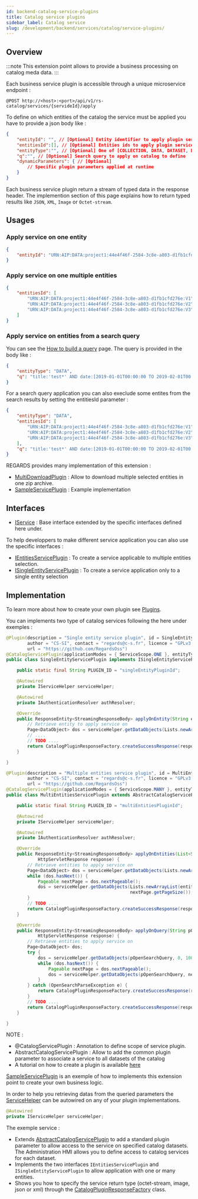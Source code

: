 ```yaml
---
id: backend-catalog-service-plugins
title: Catalog service plugins
sidebar_label: Catalog service
slug: /development/backend/services/catalog/service-plugins/
---
```


## Overview

:::note
This extension point allows to provide a business processing on catalog meda data. 
:::

Each business service plugin is accessible through a unique microservice endpoint :

```
@POST http://<host>:<port>/api/v1/rs-catalog/services/{servideId}/apply
```

To define on which entities of the catalog the service must be applied you have to provide a json body like :
```json
{
    "entityId": "", // [Optional] Entity identifier to apply plugin service on one uniq entity
    "entitiesId":[], // [Optional] Entities ids to apply plugin service on multiple entities
    "entityType":"", // [Optional] One of [COLLECTION, DATA, DATASET, DOCUMENT] Combined with the search query 'q' parameter. Entities type to apply plugin service on. 
    "q":"", // [Optional] Search query to apply on catalog to define
    "dynamicParameters": { // [Optional]
        // Specific plugin parameters applied at runtime
    }
}
```

Each business service plugin return a stream of typed data in the response header. The implemention section of this page explains how to return typed results like `JSON`, `XML`, `Image` or `Octet-stream`.

## Usages

### Apply service on one entity
 ```json
 {
     "entityId": "URN:AIP:DATA:project1:44e4f46f-2584-3c8e-a803-d1fb1cfd276e:V1"
 }
 ```

### Apply service on one multiple entities
 ```json
 {
     "entitiesId": [
         "URN:AIP:DATA:project1:44e4f46f-2584-3c8e-a803-d1fb1cfd276e:V1",
         "URN:AIP:DATA:project1:44e4f46f-2584-3c8e-a803-d1fb1cfd276e:V2",
         "URN:AIP:DATA:project1:44e4f46f-2584-3c8e-a803-d1fb1cfd276e:V3"
     ]
 }
 ```

### Apply service on entities from a search query

You can see the [How to build a query](../search-api/) page. The query is provided in the body like :

 ```json
 {
     "entityType": "DATA",
     "q": "title:'test*' AND date:[2019-01-01T00:00:00 TO 2019-02-01T00:00:00]",
 }
 ```
For a search query application you can also execlude some entites from the search results by setting the entitiesId parameter :
 ```json
 {
     "entityType": "DATA",
     "entitiesId": [
         "URN:AIP:DATA:project1:44e4f46f-2584-3c8e-a803-d1fb1cfd276e:V1",
         "URN:AIP:DATA:project1:44e4f46f-2584-3c8e-a803-d1fb1cfd276e:V2",
         "URN:AIP:DATA:project1:44e4f46f-2584-3c8e-a803-d1fb1cfd276e:V3"
     ],
     "q": "title:'test*' AND date:[2019-01-01T00:00:00 TO 2019-02-01T00:00:00]",
 }
 ```

 REGARDS provides many implementation of this extension :
 - [MultiDownloadPlugin](https://github.com/RegardsOss/regards-catalog/blob/master/catalog-services/catalog-services-plugin/src/main/java/fr/cnes/regards/modules/catalog/services/plugins/MultiDownloadPlugin.java) : Allow to download multiple selected entities in one zip archive.
 - [SampleServicePlugin](https://github.com/RegardsOss/regards-catalog/blob/master/catalog-services/catalog-services-plugin/src/main/java/fr/cnes/regards/modules/catalog/services/plugins/SampleServicePlugin.java) : Example implementation


## Interfaces

   - [IService](https://github.com/RegardsOss/regards-catalog/blob/master/catalog-services/catalog-services-domain/src/main/java/fr/cnes/regards/modules/catalog/services/domain/plugins/IService.java) : Base interface extended by the specific interfaces defined here under.

   To help developpers to make different service application you can also use the specific interfaces :
   - [IEntitiesServicePlugin](https://github.com/RegardsOss/regards-catalog/blob/master/catalog-services/catalog-services-domain/src/main/java/fr/cnes/regards/modules/catalog/services/domain/plugins/IEntitiesServicePlugin.java) : To create a service applicable to multiple entities selection.
   - [ISingleEntityServicePlugin](https://github.com/RegardsOss/regards-catalog/blob/master/catalog-services/catalog-services-domain/src/main/java/fr/cnes/regards/modules/catalog/services/domain/plugins/ISingleEntityServicePlugin.java) : To create a service application only to a single entity selection

## Implementation

To learn more about how to create your own plugin see [Plugins](../../../framework/modules/plugins/).

You can implements two type of catalog services following the here under exemples :  

```java
@Plugin(description = "Single entity service plugin", id = SingleEntityServicePlugin.PLUGIN_ID, version = "1.0.0",
        author = "CS-SI", contact = "regards@c-s.fr", licence = "GPLv3.0", owner = "CNES",
        url = "https://github.com/RegardsOss")
@CatalogServicePlugin(applicationModes = { ServiceScope.ONE }, entityTypes = { EntityType.DATA })
public class SingleEntityServicePlugin implements ISingleEntityServicePlugin {

    public static final String PLUGIN_ID = "singleEntityPluginId";

    @Autowired
    private IServiceHelper serviceHelper;

    @Autowired
    private IAuthenticationResolver authResolver;

    @Override
    public ResponseEntity<StreamingResponseBody> applyOnEntity(String entityId, HttpServletResponse response) {
        // Retrieve entity to apply service on
        Page<DataObject> dos = serviceHelper.getDataObjects(Lists.newArrayList(entityId), 0, 1);
        // ....
        // TODO ....
        return CatalogPluginResponseFactory.createSuccessResponse(response, CatalogPluginResponseType.JSON, result);
    }

}
```


```java
@Plugin(description = "Multiple entities service plugin", id = MultiEntitiesServicePlugin.PLUGIN_ID, version = "1.0.0",
        author = "CS-SI", contact = "regards@c-s.fr", licence = "GPLv3.0", owner = "CNES",
        url = "https://github.com/RegardsOss")
@CatalogServicePlugin(applicationModes = { ServiceScope.MANY }, entityTypes = { EntityType.DATA })
public class MultiEntitiesServicePlugin extends AbstractCatalogServicePlugin implements IEntitiesServicePlugin {

    public static final String PLUGIN_ID = "multiEntitiesPluginId";

    @Autowired
    private IServiceHelper serviceHelper;

    @Autowired
    private IAuthenticationResolver authResolver;

    @Override
    public ResponseEntity<StreamingResponseBody> applyOnEntities(List<String> entitiesId,
            HttpServletResponse response) {
        // Retrieve entities to apply service on
        Page<DataObject> dos = serviceHelper.getDataObjects(Lists.newArrayList(entitiesId), 0, 100);
        while (dos.hasNext()) {
            Pageable nextPage = dos.nextPageable();
            dos = serviceHelper.getDataObjects(Lists.newArrayList(entitiesId), nextPage.getPageNumber(),
                                               nextPage.getPageSize());
        }
        // TODO ....
        return CatalogPluginResponseFactory.createSuccessResponse(response, CatalogPluginResponseType.JSON, result);
    }

    @Override
    public ResponseEntity<StreamingResponseBody> applyOnQuery(String pOpenSearchQuery, EntityType pEntityType,
            HttpServletResponse response) {
        // Retrieve entities to apply service on
        Page<DataObject> dos;
        try {
            dos = serviceHelper.getDataObjects(pOpenSearchQuery, 0, 100);
            while (dos.hasNext()) {
                Pageable nextPage = dos.nextPageable();
                dos = serviceHelper.getDataObjects(pOpenSearchQuery, nextPage.getPageNumber(), nextPage.getPageSize());
            }
        } catch (OpenSearchParseException e) {
            return CatalogPluginResponseFactory.createSuccessResponse(response, CatalogPluginResponseType.JSON, "Error retrieving entities from catalog");
        }
        // TODO ....
        return CatalogPluginResponseFactory.createSuccessResponse(response, CatalogPluginResponseType.JSON, result);
    }

}
```

NOTE : 
 * @CatalogServicePlugin : Annotation to define scope of service plugin.
 * AbstractCatalogServicePlugin : Allow to add the common plugin parameter to associate a service to all datasets of the catalog
 * A tutorial on how to create a plugin is available [here](/docs/regards-backend-tutorial.odp)

[SampleServicePlugin](https://github.com/RegardsOss/regards-catalog/blob/master/catalog-services/catalog-services-plugin/src/main/java/fr/cnes/regards/modules/catalog/services/plugins/SampleServicePlugin.java) is an exemple of how to implements this extension point to create your own business logic.  
  
In order to help you retrieving datas from the queried parameters the [ServiceHelper](https://github.com/RegardsOss/regards-catalog/blob/master/catalog-services/catalogue-services-helper/src/main/java/fr/cnes/regards/modules/catalog/services/helper/ServiceHelper.java) can be autowired on any of your plugin implementations.

```java
@Autowired
private IServiceHelper serviceHelper;
```

The exemple service :
- Extends [AbstractCatalogServicePlugin](https://github.com/RegardsOss/regards-catalog/blob/master/catalog-services/catalog-services-plugin/src/main/java/fr/cnes/regards/modules/catalog/services/plugins/AbstractCatalogServicePlugin.java) to add a standard plugin parameter to allow access to the service on specified catalog datasets. The Administration HMI allows you to define access to catalog services for each dataset.
- Implements the two interfaces `IEntitiesServicePlugin` and `ISingleEntityServicePlugin` to allow application with one or many entities.
- Shows you how to specify the service return type (octet-stream, image, json or xml) through the [CatalogPluginResponseFactory](https://github.com/RegardsOss/regards-catalog/blob/master/catalog-services/catalogue-services-helper/src/main/java/fr/cnes/regards/modules/catalog/services/helper/CatalogPluginResponseFactory.java) class.

